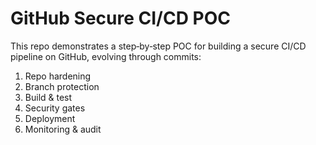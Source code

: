 <!-- README.md -->
# GitHub Secure CI/CD POC

This repo demonstrates a step‑by‑step POC for building a secure CI/CD pipeline on GitHub, evolving through commits:

1. Repo hardening  
2. Branch protection  
3. Build & test  
4. Security gates  
5. Deployment  
6. Monitoring & audit  
